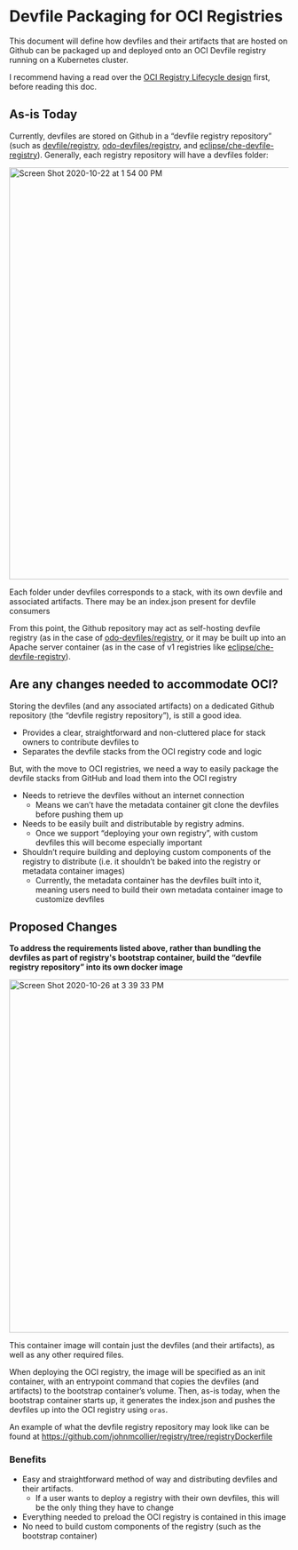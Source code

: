 # Devfile Packaging for OCI Registries

This document will define how devfiles and their artifacts that are hosted on Github can be packaged up and deployed onto an OCI Devfile registry running on a Kubernetes cluster.

I recommend having a read over the [OCI Registry Lifecycle design](https://docs.google.com/document/d/1rQHCp4SWslWWJv5KK3A_iXHvgbqjsuDkSKDD72ifJio/edit) first, before reading this doc. 


## As-is Today
Currently, devfiles are stored on Github in a “devfile registry repository” (such as [devfile/registry](https://github.com/devfile/registry), [odo-devfiles/registry](https://github.com/odo-devfiles/registry), and [eclipse/che-devfile-registry](https://github.com/eclipse/che-devfile-registry)). Generally, each registry repository will have a devfiles folder:

<img width="742" alt="Screen Shot 2020-10-22 at 1 54 00 PM" src="https://user-images.githubusercontent.com/6880023/97219676-b2637200-17a0-11eb-8465-1063aa048768.png">


Each folder under devfiles corresponds to a stack, with its own devfile and associated artifacts. There may be an index.json present for devfile consumers

From this point, the Github repository may act as self-hosting devfile registry (as in the case of [odo-devfiles/registry](https://github.com/odo-devfiles/registry), or it may be built up into an Apache server container (as in the case of v1 registries like [eclipse/che-devfile-registry](https://github.com/eclipse/che-devfile-registry)).

## Are any changes needed to accommodate OCI?
Storing the devfiles (and any associated artifacts) on a dedicated Github repository (the “devfile registry repository”), is still a good idea.

   - Provides a clear, straightforward and non-cluttered place for stack owners to contribute devfiles to
   - Separates the devfile stacks from the OCI registry code and logic

But, with the move to OCI registries, we need a way to easily package the devfile stacks from GitHub and load them into the OCI registry

   - Needs to retrieve the devfiles without an internet connection
     - Means we can’t have the metadata container git clone the devfiles before pushing them up
   - Needs to be easily built and distributable by registry admins.  
     - Once we support “deploying your own registry”, with custom devfiles this will become especially important
   - Shouldn’t require building and deploying custom components of the registry to distribute (i.e. it shouldn’t be baked into the registry or metadata container images)
     - Currently, the metadata container has the devfiles built into it, meaning users need to build their own metadata container image to customize devfiles

## Proposed Changes

**To address the requirements listed above, rather than bundling the devfiles as part of registry's bootstrap container, build the “devfile registry repository” into its own docker image**

<img width="636" alt="Screen Shot 2020-10-26 at 3 39 33 PM" src="https://user-images.githubusercontent.com/6880023/97220180-767cdc80-17a1-11eb-85fd-cf1a5a623aeb.png">


This container image will contain just the devfiles (and their artifacts), as well as any other required files.

When deploying the OCI registry, the image will be specified as an init container, with an entrypoint command that copies the devfiles (and artifacts) to the bootstrap container’s volume. Then, as-is today, when the bootstrap container starts up, it generates the index.json and pushes the devfiles up into the OCI registry using `oras`.

An example of what the devfile registry repository may look like can be found at https://github.com/johnmcollier/registry/tree/registryDockerfile


### Benefits
- Easy and straightforward method of way and distributing devfiles and their artifacts. 
    - If a user wants to deploy a registry with their own devfiles, this will be the only thing they have to change
- Everything needed to preload the OCI registry is contained in this image
- No need to build custom components of the registry (such as the bootstrap container)